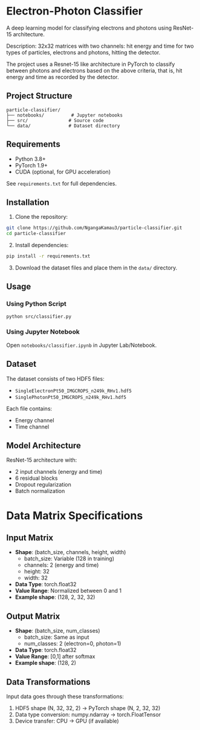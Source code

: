 # Electron-Photon Classifier

A deep learning model for classifying electrons and photons using ResNet-15 architecture.

Description: 32x32 matrices with two channels: hit energy and time for two types of
particles, electrons and photons, hitting the detector.

The project uses a Resnet-15 like architecture in PyTorch to classify between photons and electrons based on the above criteria, that is, hit energy and time as recorded by the detector.


## Project Structure

```
particle-classifier/
├── notebooks/          # Jupyter notebooks
├── src/               # Source code
└── data/              # Dataset directory
```

## Requirements

- Python 3.8+
- PyTorch 1.9+
- CUDA (optional, for GPU acceleration)

See `requirements.txt` for full dependencies.

## Installation

1. Clone the repository:
```bash
git clone https://github.com/NgangaKamau3/particle-classifier.git
cd particle-classifier
```

2. Install dependencies:
```bash
pip install -r requirements.txt
```

3. Download the dataset files and place them in the `data/` directory.

## Usage

### Using Python Script
```bash
python src/classifier.py
```

### Using Jupyter Notebook
Open `notebooks/classifier.ipynb` in Jupyter Lab/Notebook.

## Dataset

The dataset consists of two HDF5 files:
- `SingleElectronPt50_IMGCROPS_n249k_RHv1.hdf5`
- `SinglePhotonPt50_IMGCROPS_n249k_RHv1.hdf5`

Each file contains:
- Energy channel
- Time channel

## Model Architecture

ResNet-15 architecture with:
- 2 input channels (energy and time)
- 6 residual blocks
- Dropout regularization
- Batch normalization

# Data Matrix Specifications

## Input Matrix
- **Shape**: (batch_size, channels, height, width)
  - batch_size: Variable (128 in training)
  - channels: 2 (energy and time)
  - height: 32
  - width: 32
- **Data Type**: torch.float32
- **Value Range**: Normalized between 0 and 1
- **Example shape**: (128, 2, 32, 32)

## Output Matrix
- **Shape**: (batch_size, num_classes)
  - batch_size: Same as input
  - num_classes: 2 (electron=0, photon=1)
- **Data Type**: torch.float32
- **Value Range**: [0,1] after softmax
- **Example shape**: (128, 2)

## Data Transformations
Input data goes through these transformations:
1. HDF5 shape (N, 32, 32, 2) → PyTorch shape (N, 2, 32, 32)
2. Data type conversion: numpy.ndarray → torch.FloatTensor
3. Device transfer: CPU → GPU (if available)




